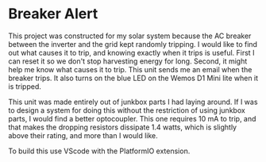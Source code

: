 # Breaker Alert
This project was constructed for my solar system because the AC breaker between the inverter and the grid kept randomly tripping.  I would like to find out what causes it to trip, and knowing exactly when it trips is useful.  First I can reset it so we don't stop harvesting energy for long.  Second, it might help me know what causes it to trip.  This unit sends me an email when the breaker trips.  It also turns on the blue LED on the Wemos D1 Mini lite when it is tripped.  

This unit was made entirely out of junkbox parts I had laying around.  If I was to design a system for doing this without the restriction of using junkbox parts, I would find a better optocoupler.  This one requires 10 mA to trip, and that makes the dropping resistors dissipate 1.4 watts, which is slightly above their rating, and more than I would like.

To build this use VScode with the PlatformIO extension.